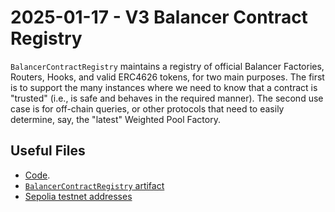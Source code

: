 # 2025-01-17 - V3 Balancer Contract Registry

`BalancerContractRegistry` maintains a registry of official Balancer Factories, Routers, Hooks, and valid ERC4626 tokens, for two main purposes. The first is to support the many instances where we need to know that a contract is "trusted" (i.e., is safe and behaves in the required manner). The second use case is for off-chain queries, or other protocols that need to easily determine, say, the "latest" Weighted Pool Factory.

## Useful Files

- [Code](https://github.com/balancer/balancer-v3-monorepo/commit/00c76a926fde4ff2eb7d9d76fd3af3d4d9df1e21).
- [`BalancerContractRegistry` artifact](./artifact/BalancerContractRegistry.json)
- [Sepolia testnet addresses](./output/sepolia.json)
